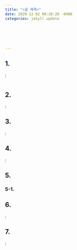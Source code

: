 ```yaml
---
title: "<글 제목>"
date: 2020-12-02 08:26:28 -0400
categories: jekyll update






---
```


## 1.  ##

: 

```java

```



## 2.  ##

: 



## 3.  ##

: 



## 4.  ##

: 



## 5. 

### 5-1. ###



## 6.  ##

:



## 7.  ##

: